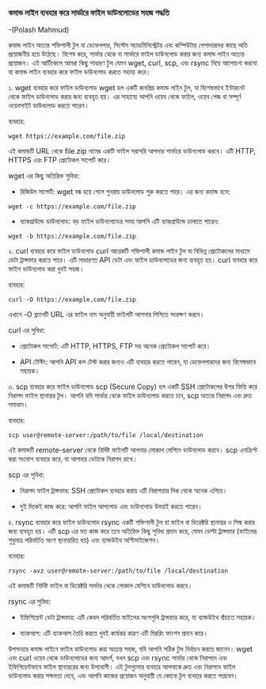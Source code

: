 ### কমান্ড লাইন ব্যবহার করে সার্ভারে ফাইল ডাউনলোডের সহজ পদ্ধতি
-(Polash Mahmud)

কমান্ড লাইন অত্যন্ত শক্তিশালী টুল যা ডেভেলপার, সিস্টেম অ্যাডমিনিস্ট্রেটর এবং কম্পিউটার পেশাদারদের কাছে অতি প্রয়োজনীয় হয়ে উঠেছে। বিশেষ করে, সার্ভার থেকে বা সার্ভারে ফাইল ডাউনলোড করার জন্য কমান্ড লাইন অত্যন্ত প্রয়োজন। এই আর্টিকেলে আমরা কিছু সাধারণ টুল যেমন wget, curl, scp, এবং rsync নিয়ে আলোচনা করবো যা কমান্ড লাইন ব্যবহার করে ফাইল ডাউনলোড করতে সহায্য করে।

১. wget ব্যবহার করে ফাইল ডাউনলোড
wget হল একটি জনপ্রিয় কমান্ড লাইন টুল, যা বিশেষভাবে ইন্টারনেট থেকে ফাইল ডাউনলোড করার জন্য ব্যবহৃত হয়। এর সাহায্যে আপনি ওয়েব থেকে ফাইল, ওয়েব পেজ বা সম্পূর্ণ ওয়েবসাইট ডাউনলোড করতে পারেন।

ব্যবহার:
```
wget https://example.com/file.zip
```
এই কমান্ডটি URL থেকে file.zip নামের একটি ফাইল সরাসরি আপনার সার্ভারে ডাউনলোড করবে। এটি HTTP, HTTPS এবং FTP প্রোটোকল সাপোর্ট করে।

wget এর কিছু অতিরিক্ত সুবিধা:
- রিজিউম সাপোর্ট: wget বন্ধ হয়ে গেলে পুনরায় ডাউনলোড শুরু করতে পারে। এর জন্য কমান্ড হবে:
```
wget -c https://example.com/file.zip
```

- ব্যাকগ্রাউন্ডে ডাউনলোড: বড় ফাইল ডাউনলোডের সময় আপনি এটি ব্যাকগ্রাউন্ডে চালাতে পারেন:
```
wget -b https://example.com/file.zip
```

২. curl ব্যবহার করে ফাইল ডাউনলোড
curl আরেকটি শক্তিশালী কমান্ড লাইন টুল যা বিভিন্ন প্রোটোকলের মাধ্যমে ডেটা ট্রান্সফার করতে পারে। এটি সাধারণত API ডেটা এবং ফাইল ডাউনলোডের জন্য ব্যবহৃত হয়। curl ব্যবহার করে ফাইল ডাউনলোড করা খুবই সহজ।

ব্যবহার:
```
curl -O https://example.com/file.zip
```

এখানে -O ফ্ল্যাগটি URL এর ফাইল নাম অনুযায়ী ফাইলটি আপনার পিসিতে সংরক্ষণ করবে।

curl এর সুবিধা:
- প্রোটোকল সাপোর্ট: এটি HTTP, HTTPS, FTP সহ অনেক প্রোটোকল সাপোর্ট করে।

- API টেস্টিং: আপনি API কল টেস্ট করার জন্যও এটি ব্যবহার করতে পারেন, যা ডেভেলপারদের জন্য বিশেষভাবে সহায়ক।

৩. scp ব্যবহার করে ফাইল ডাউনলোড
scp (Secure Copy) হল একটি SSH প্রোটোকলের উপর ভিত্তি করে নিরাপদ ফাইল স্থানান্তর টুল। আপনি যদি সার্ভার থেকে ফাইল ডাউনলোড করতে চান, scp অত্যন্ত নিরাপদ এবং দ্রুত সমাধান।

ব্যবহার:
```
scp user@remote-server:/path/to/file /local/destination
```
এই কমান্ডটি remote-server থেকে নির্দিষ্ট ফাইলটি আপনার লোকাল মেশিনে ডাউনলোড করবে। scp এনক্রিপ্ট করা সংযোগ ব্যবহার করে, যা আপনার ডেটাকে নিরাপদ রাখে।

scp এর সুবিধা:
- নিরাপদ ফাইল ট্রান্সফার: SSH প্রোটোকল ব্যবহার করায় এটি নিরাপত্তার দিক থেকে অনেক এগিয়ে।

- দুই দিকেই কাজ করে: আপনি ফাইল আপলোড এবং ডাউনলোড উভয়ই করতে পারেন।

৪. rsync ব্যবহার করে ফাইল ডাউনলোড
rsync একটি শক্তিশালী টুল যা ফাইল বা ডিরেক্টরি স্থানান্তর ও সিঙ্ক করার জন্য ব্যবহৃত হয়। এটি scp এর মত কাজ করে তবে অতিরিক্ত কিছু সুবিধা প্রদান করে, যেমন ডেল্টা ট্রান্সফার (ফাইলের শুধুমাত্র পরিবর্তিত অংশ স্থানান্তরিত হয়) এবং ব্যান্ডউইথ অপ্টিমাইজেশন।

ব্যবহার:
```
rsync -avz user@remote-server:/path/to/file /local/destination
```
এই কমান্ডটি নির্দিষ্ট ফাইল বা ডিরেক্টরি সার্ভার থেকে লোকাল মেশিনে ডাউনলোড করবে।

rsync এর সুবিধা:
- ইফিশিয়েন্ট ডেটা ট্রান্সফার: এটি কেবল পরিবর্তিত ফাইলের অংশগুলি ট্রান্সফার করে, যা ব্যান্ডউইথ বাঁচাতে সহায়ক।

- ব্যাকআপ: এটি ব্যাকআপ তৈরি করতে খুবই কার্যকর কারণ এটি মিররিং ফাংশন প্রদান করে।

উপসংহার
কমান্ড লাইনে ফাইল ডাউনলোড করা অত্যন্ত সহজ, যদি আপনি সঠিক টুল নির্বাচন করতে জানেন। wget এবং curl ওয়েব থেকে ডাউনলোডের জন্য আদর্শ, যখন scp এবং rsync সার্ভার থেকে নিরাপদে এবং ইফিশিয়েন্টভাবে ফাইল স্থানান্তরের জন্য উপযোগী। এই টুলগুলোর ব্যবহার আপনাকে দ্রুত এবং নিরাপদে ফাইল ডাউনলোড করার সক্ষমতা দেবে, এবং আপনি কাজের প্রয়োজন অনুযায়ী যে কোনো টুল ব্যবহার করতে পারবেন।